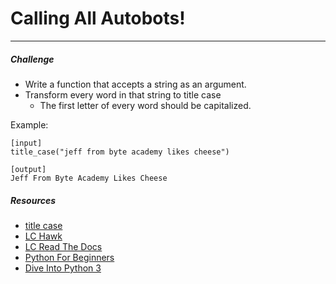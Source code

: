 # Calling All Autobots!
---

#####  Challenge
* Write a function that accepts a string as an argument.
* Transform every word in that string to title case
    * The first letter of every word should be capitalized.

Example:
```
[input]
title_case("jeff from byte academy likes cheese")

[output]
Jeff From Byte Academy Likes Cheese
```


##### Resources

* [title case](http://en.wikipedia.org/wiki/Letter_case#Headings_and_publication_titles)
* [LC Hawk](http://www.secnetix.de/olli/Python/list_comprehensions.hawk)
* [LC Read The Docs](http://python-3-patterns-idioms-test.readthedocs.org/en/latest/Comprehensions.html)
* [Python For Beginners](http://www.pythonforbeginners.com/basics/list-comprehensions-in-python)
* [Dive Into Python 3](http://www.diveintopython3.net/comprehensions.html)
